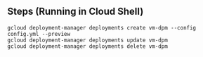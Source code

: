 
## Steps (Running in Cloud Shell)

```
gcloud deployment-manager deployments create vm-dpm --config config.yml --preview
gcloud deployment-manager deployments update vm-dpm
gcloud deployment-manager deployments delete vm-dpm
```
